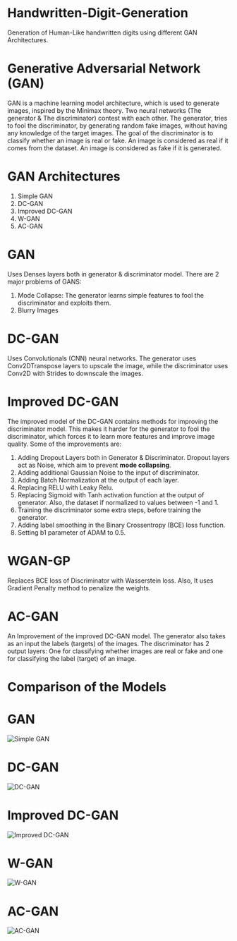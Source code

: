 # Handwritten-Digit-Generation
Generation of Human-Like handwritten digits using different GAN Architectures. 

# Generative Adversarial Network (GAN)
GAN is a machine learning model architecture, which is used to generate images, inspired by the Minimax theory. Two neural networks (The generator & The discriminator) contest with each other. The generator, tries to fool the discriminator, by generating random fake images, without having any knowledge of the target images. The goal of the discriminator is to classify whether an image is real or fake. An image is considered as real if it comes from the dataset. An image is considered as fake if it is generated.

# GAN Architectures

1. Simple GAN
2. DC-GAN
3. Improved DC-GAN
4. W-GAN
5. AC-GAN

# GAN
Uses Denses layers both in generator & discriminator model. There are 2 major problems of GANS:
1. Mode Collapse: The generator learns simple features to fool the discriminator and exploits them.
2. Blurry Images

# DC-GAN
Uses Convolutionals (CNN) neural networks. The generator uses Conv2DTranspose layers to upscale the image, while the discriminator uses Conv2D with Strides to downscale the images.

# Improved DC-GAN
The improved model of the DC-GAN contains methods for improving the discriminator model. This makes it harder for the generator to fool the discriminator, which forces it to learn more features and improve image quality. Some of the improvements are:
1. Adding Dropout Layers both in Generator & Discriminator. Dropout layers act as Noise, which aim to prevent **mode collapsing**.
2. Adding additional Gaussian Noise to the input of discriminator.
3. Adding Batch Normalization at the output of each layer.
4. Replacing RELU with Leaky Relu.
5. Replacing Sigmoid with Tanh activation function at the output of generator. Also, the dataset if normalized to values between -1 and 1.
6. Training the discriminator some extra steps, before training the generator.
7. Adding label smoothing in the Binary Crossentropy (BCE) loss function.
8. Setting b1 parameter of ADAM to 0.5.

# WGAN-GP
Replaces BCE loss of Discriminator with Wasserstein loss. Also, It uses Gradient Penalty method to penalize the weights.

# AC-GAN
An Improvement of the improved DC-GAN model. The generator also takes as an input the labels (targets) of the images. The discriminator has 2 output layers: One for
classifying whether images are real or fake and one for classifying the label (target) of an image.

# Comparison of the Models

# GAN

![Simple GAN](https://github.com/kochlisGit/Handwritten-Digit-Generation/blob/main/mnist-digits-gan/plots/generated_digits.png)

# DC-GAN

![DC-GAN](https://github.com/kochlisGit/Handwritten-Digit-Generation/blob/main/mnist-digits-dcgan/plots/dcgan_plot.png)

# Improved DC-GAN

![Improved DC-GAN](https://github.com/kochlisGit/Handwritten-Digit-Generation/blob/main/mnist-digits-improved-dcgan/plots/gan_norm_inputs_drop_extra_lbsmooth_plot_gauss_noise.png)

# W-GAN

![W-GAN](https://github.com/kochlisGit/Handwritten-Digit-Generation/blob/main/mnist-digits-wgan/plots/wgan_digits.png)

# AC-GAN

![AC-GAN](https://github.com/kochlisGit/Handwritten-Digit-Generation/blob/main/mnist-digits-acgan/plots/mnist_acgan.png)
